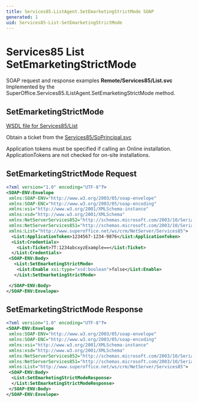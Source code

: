 ```yaml
---
title: Services85.ListAgent.SetEmarketingStrictMode SOAP
generated: 1
uid: Services85-List-SetEmarketingStrictMode
---
```


# Services85 List SetEmarketingStrictMode

SOAP request and response examples **Remote/Services85/List.svc**
Implemented by the <see cref="M:SuperOffice.Services85.IListAgent.SetEmarketingStrictMode">SuperOffice.Services85.IListAgent.SetEmarketingStrictMode</see> method.

## SetEmarketingStrictMode

[WSDL file for Services85/List](../Services85-List.md)

Obtain a ticket from the [Services85/SoPrincipal.svc](../SoPrincipal/index.md)

Application tokens must be specified if calling an Online installation. ApplicationTokens are not checked for on-site installations.

## SetEmarketingStrictMode Request

```xml
<?xml version="1.0" encoding="UTF-8"?>
<SOAP-ENV:Envelope
 xmlns:SOAP-ENV="http://www.w3.org/2003/05/soap-envelope"
 xmlns:SOAP-ENC="http://www.w3.org/2003/05/soap-encoding"
 xmlns:xsi="http://www.w3.org/2001/XMLSchema-instance"
 xmlns:xsd="http://www.w3.org/2001/XMLSchema"
 xmlns:NetServerServices852="http://schemas.microsoft.com/2003/10/Serialization/Arrays"
 xmlns:NetServerServices851="http://schemas.microsoft.com/2003/10/Serialization/"
 xmlns:List="http://www.superoffice.net/ws/crm/NetServer/Services85">
  <List:ApplicationToken>1234567-1234-9876</List:ApplicationToken>
  <List:Credentials>
    <List:Ticket>7T:1234abcxyzExample==</List:Ticket>
  </List:Credentials>
 <SOAP-ENV:Body>
   <List:SetEmarketingStrictMode>
    <List:Enable xsi:type="xsd:boolean">false</List:Enable>
   </List:SetEmarketingStrictMode>

 </SOAP-ENV:Body>
</SOAP-ENV:Envelope>

```

## SetEmarketingStrictMode Response

```xml
<?xml version="1.0" encoding="UTF-8"?>
<SOAP-ENV:Envelope
 xmlns:SOAP-ENV="http://www.w3.org/2003/05/soap-envelope"
 xmlns:SOAP-ENC="http://www.w3.org/2003/05/soap-encoding"
 xmlns:xsi="http://www.w3.org/2001/XMLSchema-instance"
 xmlns:xsd="http://www.w3.org/2001/XMLSchema"
 xmlns:NetServerServices852="http://schemas.microsoft.com/2003/10/Serialization/Arrays"
 xmlns:NetServerServices851="http://schemas.microsoft.com/2003/10/Serialization/"
 xmlns:List="http://www.superoffice.net/ws/crm/NetServer/Services85">
 <SOAP-ENV:Body>
  <List:SetEmarketingStrictModeResponse>
  </List:SetEmarketingStrictModeResponse>
 </SOAP-ENV:Body>
</SOAP-ENV:Envelope>

```
